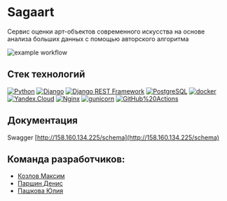 # Sagaart

Сервис оценки арт-объектов
современного искусства на основе анализа 
больших данных с помощью авторского 
алгоритма

![example workflow](https://github.com/jullitka/sagaart_backend/actions/workflows/deploy_workflow.yml/badge.svg)


## Стек технологий

[![Python](https://img.shields.io/badge/-Python-464646?style=flat-square&logo=Python)](https://www.python.org/)
[![Django](https://img.shields.io/badge/-Django-464646?style=flat-square&logo=Django)](https://www.djangoproject.com/)
[![Django REST Framework](https://img.shields.io/badge/-Django%20REST%20Framework-464646?style=flat-square&logo=Django%20REST%20Framework)](https://www.django-rest-framework.org/)
[![PostgreSQL](https://img.shields.io/badge/-PostgreSQL-464646?style=flat-square&logo=PostgreSQL)](https://www.postgresql.org/)
[![docker](https://img.shields.io/badge/-Docker-464646?style=flat-square&logo=docker)](https://www.docker.com/)
[![Yandex.Cloud](https://img.shields.io/badge/-Yandex.Cloud-464646?style=flat-square&logo=Yandex.Cloud)](https://cloud.yandex.ru/)
[![Nginx](https://img.shields.io/badge/-NGINX-464646?style=flat-square&logo=NGINX)](https://nginx.org/ru/)
[![gunicorn](https://img.shields.io/badge/-gunicorn-464646?style=flat-square&logo=gunicorn)](https://gunicorn.org/)
[![GitHub%20Actions](https://img.shields.io/badge/-GitHub%20Actions-464646?style=flat-square&logo=GitHub%20actions)](https://github.com/features/actions)


## Документация

Swagger [http://158.160.134.225/schema](http://158.160.134.225/schema)


## Команда разработчиков:
- [Козлов Максим](https://github.com/mkmmcvrs68)
- [Паршин Денис](https://github.com/Fersawas)
- [Пашкова Юлия](https://github.com/Jullitka)
